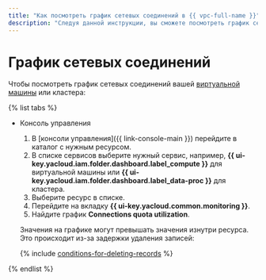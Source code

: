 ```yaml
---
title: "Как посмотреть график сетевых соединений в {{ vpc-full-name }}"
description: "Следуя данной инструкции, вы сможете посмотреть график сетевых соединений." 
---
```


# График сетевых соединений

Чтобы посмотреть график сетевых соединений вашей [виртуальной машины](../../glossary/vm.md) или кластера:

{% list tabs %}

- Консоль управления

  1. В [консоли управления]({{ link-console-main }}) перейдите в каталог с нужным ресурсом.
  1. В списке сервисов выберите нужный сервис, например, **{{ ui-key.yacloud.iam.folder.dashboard.label_compute }}** для виртуальной машины или **{{ ui-key.yacloud.iam.folder.dashboard.label_data-proc }}** для кластера.
  1. Выберите ресурс в списке.
  1. Перейдите на вкладку **{{ ui-key.yacloud.common.monitoring }}**.
  1. Найдите график **Connections quota utilization**.

  Значения на графике могут превышать значения изнутри ресурса. Это происходит из-за задержки удаления записей:

  {% include [conditions-for-deleting-records](../../_includes/vpc/conditions-for-deleting-records.md) %}

{% endlist %}
